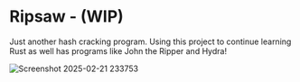 # Ripsaw - (WIP)
Just another hash cracking program.
Using this project to continue learning Rust as well has programs like John the Ripper and Hydra! 

![Screenshot 2025-02-21 233753](https://github.com/user-attachments/assets/243831f6-5a31-4f4a-8386-baeb00237359)
